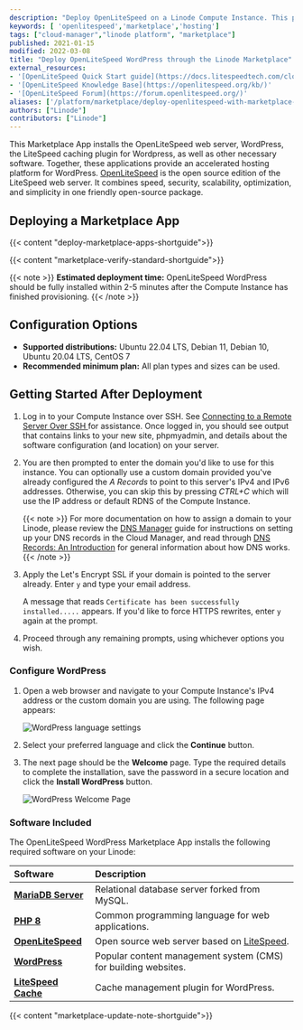 ```yaml
---
description: "Deploy OpenLiteSpeed on a Linode Compute Instance. This provides you with a high performance web server to manage your WordPress site."
keywords: [ 'openlitespeed','marketplace','hosting']
tags: ["cloud-manager","linode platform", "marketplace"]
published: 2021-01-15
modified: 2022-03-08
title: "Deploy OpenLiteSpeed WordPress through the Linode Marketplace"
external_resources:
- '[OpenLiteSpeed Quick Start guide](https://docs.litespeedtech.com/cloud/images/wordpress/#quick-start)'
- '[OpenLiteSpeed Knowledge Base](https://openlitespeed.org/kb/)'
- '[OpenLiteSpeed Forum](https://forum.openlitespeed.org/)'
aliases: ['/platform/marketplace/deploy-openlitespeed-with-marketplace-apps/', '/platform/one-click/deploy-openlitespeed-with-one-click-apps/','/guides/deploy-openlitespeed-with-one-click-apps/','/guides/deploy-openlitespeed-with-marketplace-apps/', '/guides/openlitespeed-marketplace-app/','/guides/openlitespeed-wordpress-marketplace-app/']
authors: ["Linode"]
contributors: ["Linode"]
---
```


This Marketplace App installs the OpenLiteSpeed web server, WordPress, the LiteSpeed caching plugin for Wordpress, as well as other necessary software. Together, these applications provide an accelerated hosting platform for WordPress. [OpenLiteSpeed](https://openlitespeed.org/) is the open source edition of the LiteSpeed web server. It combines speed, security, scalability, optimization, and simplicity in one friendly open-source package.

## Deploying a Marketplace App

{{< content "deploy-marketplace-apps-shortguide">}}

{{< content "marketplace-verify-standard-shortguide">}}

{{< note >}}
**Estimated deployment time:** OpenLiteSpeed WordPress should be fully installed within 2-5 minutes after the Compute Instance has finished provisioning.
{{< /note >}}

## Configuration Options

- **Supported distributions:** Ubuntu 22.04 LTS, Debian 11, Debian 10, Ubuntu 20.04 LTS, CentOS 7
- **Recommended minimum plan:** All plan types and sizes can be used.

## Getting Started After Deployment

1.  Log in to your Compute Instance over SSH. See [Connecting to a Remote Server Over SSH
](/docs/guides/connect-to-server-over-ssh/) for assistance. Once logged in, you should see output that contains links to your new site, phpmyadmin, and details about the software configuration (and location) on your server.

1. You are then prompted to enter the domain you'd like to use for this instance. You can optionally use a custom domain provided you've already configured the *A Records* to point to this server's IPv4 and IPv6 addresses. Otherwise, you can skip this by pressing *CTRL+C* which will use the IP address or default RDNS of the Compute Instance.

    {{< note >}}
    For more documentation on how to assign a domain to your Linode, please review the [DNS Manager](/docs/products/networking/dns-manager/) guide for instructions on setting up your DNS records in the Cloud Manager, and read through [DNS Records: An Introduction](/docs/guides/dns-overview/) for general information about how DNS works.
    {{< /note >}}

1.  Apply the Let's Encrypt SSL if your domain is pointed to the server already. Enter `y` and type your email address.

    A message that reads `Certificate has been successfully installed.....` appears. If you'd like to force HTTPS rewrites, enter `y` again at the prompt.

1.  Proceed through any remaining prompts, using whichever options you wish.

### Configure WordPress

1.  Open a web browser and navigate to your Compute Instance's IPv4 address or the custom domain you are using. The following page appears:

    ![WordPress language settings](wordpress_language_settings.png "WordPress language selection")

1.  Select your preferred language and click the **Continue** button.

1.  The next page should be the **Welcome** page. Type the required details to complete the installation, save the password in a secure location and click the **Install WordPress** button.

    ![WordPress Welcome Page ](wordpress_welcome_page.png "WordPress Welcome Page")

### Software Included

The OpenLiteSpeed WordPress Marketplace App installs the following required software on your Linode:

| **Software** | **Description** |
|:--------------|:------------|
| [**MariaDB Server**](https://www.mysql.com/) | Relational database server forked from MySQL. |
| [**PHP 8**](https://www.php.net/) | Common programming language for web applications. |
| [**OpenLiteSpeed**](https://openlitespeed.org/) | Open source web server based on [LiteSpeed](https://www.litespeedtech.com/products/litespeed-web-server). |
| [**WordPress**](https://wordpress.org/) | Popular content management system (CMS) for building websites. |
| [**LiteSpeed Cache**](https://www.litespeedtech.com/products/cache-plugins/wordpress-acceleration) | Cache management plugin for WordPress. |

{{< content "marketplace-update-note-shortguide">}}
